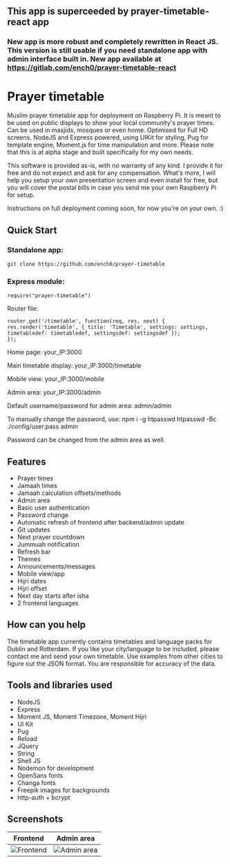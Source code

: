 ## This app is superceeded by prayer-timetable-react app

### New app is more robust and completely rewritten in React JS. This version is still usable if you need standalone app with admin interface built in. New app available at https://gitlab.com/ench0/prayer-timetable-react

# Prayer timetable

Muslim prayer timetable app for deployment on Raspberry Pi. It is meant to be used on public displays to show your local community's prayer times. Can be used in masjids, mosques or even home. Optimised for Full HD screens. NodeJS and Express powered, using UIKit for styling, Pug for template engine, Moment.js for time manipulation and more. Please note that this is at alpha stage and built specifically for my own needs.

This software is provided as-is, with no warranty of any kind. I provide it for free and do not expect and ask for any compensation. What's more, I will help you setup your own presentation screen and even install for free, but you will cover the postal bills in case you send me your own Raspberry Pi for setup.

Instructions on full deployment coming soon, for now you're on your own. :)

## Quick Start

### Standalone app:

    git clone https://github.com/ench0/prayer-timetable

### Express module:

    require("prayer-timetable")

Router file:

    router.get('/timetable', function(req, res, next) {
    res.render('timetable', { title: 'Timetable', settings: settings, timetabledef: timetabledef, settingsdef: settingsdef });
    });

Home page: your_IP:3000

Main timetable display: your_IP:3000/timetable

Mobile view: your_IP:3000/mobile

Admin area: your_IP:3000/admin

Default username/password for admin area: admin/admin

To manually change the password, use:
    npm i -g htpasswd
    htpasswd -Bc ./config/user.pass admin

Password can be changed from the admin area as well. 

## Features
* Prayer times
* Jamaah times
* Jamaah calculation offsets/methods
* Admin area
* Basic user authentication
* Password change
* Automatic refresh of frontend after backend/admin update
* Git updates
* Next prayer countdown
* Jummuah notification
* Refresh bar
* Themes
* Announcements/messages
* Mobile view/app
* Hijri dates
* Hijri offset
* Next day starts after isha
* 2 frontend languages

## How can you help
The timetable app currently contains timetables and language packs for Dublin and Rotterdam. If you like your city/language to be included, please contact me and send your own timetable. Use examples from other cities to figure out the JSON format. You are responsible for accuracy of the data.

## Tools and libraries used
* NodeJS
* Express
* Moment JS, Moment Timezone, Moment Hijri
* UI Kit
* Pug
* Reload
* JQuery
* String
* Shell JS
* Nodemon for development
* OpenSans fonts
* Changa fonts
* Freepik images for backgrounds
* http-auth + bcrypt

## Screenshots

Frontend             |  Admin area
:-------------------------:|:-------------------------:
![Frontend](public/screenshots/screenshot1.png)  |  ![Admin area](public/screenshots/screenshot2.png)
